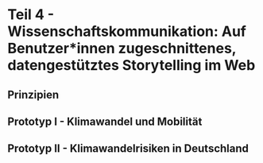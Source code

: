 # Teil 4 - Wissenschaftskommunikation: Auf Benutzer\*innen zugeschnittenes, datengestütztes Storytelling im Web

## Prinzipien


## Prototyp I - Klimawandel und Mobilität


## Prototyp II - Klimawandelrisiken in Deutschland